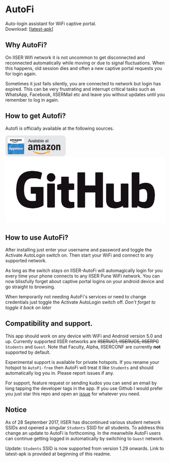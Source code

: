 # AutoFi
Auto-login assistant for WiFi captive portal.  
Download: [[latest-apk](https://github.com/harsgak/AutoFi/blob/master/factory/kids/AutoFi.32.apk?raw=true)]

## Why AutoFi?
On IISER Wifi network it is not uncommon to get disconnected and reconnected automatically while moving or due to signal fluctuations. When this happens, old session dies and often a new captive portal requests you for login again.

Sometimes it just fails silently, you are connected to network but login has expired. This can be very frustrating and interrupt critical tasks such as WhatsApp, Facebook, IISERMail etc and leave you without updates until you remember to log in again.

## How to get Autofi?
Autofi is officially available at the following sources.  

[![AutoFi on Amazon](/images/amazon-appsstore-us-gray-v2.png)](https://www.amazon.com/gp/mas/dl/android?p=in.ac.iiserpune.students.gakhare.harsh.iiserautofi) 
[![AutoFi on GitHub](/images/GitHub_Logo.png)](https://github.com/harsgak/AutoFi/)


## How to use AutoFi?
After installing just enter your username and password and toggle the Activate AutoLogin switch on. Then start your WiFi and connect to any supported network.

As long as the switch stays on IISER-AutoFi will automagically login for you every time your phone connects to any IISER Pune WiFi network. You can now blissfully forget about captive portal logins on your android device and go straight to browsing.

When temporarily not needing AutoFi's services or need to change credentials just toggle the Activate AutoLogin switch off. 
_Don't forget to toggle it back on later_


## Compatibility and support. 
This app should work on any device with WiFi and Android version 5.0 and up. Currently supported IISER networks are ~~IISERUG1, IISERUG5, IISERPG~~ `Students` and `Guest`. Note that Faculty, Alpha, IISERCONF are currently **not** supported by default.  

Experimental support is available for private hotspots. If you rename your hotspot to `AutoFi-free` then AutoFi will treat it like `Students` and should automatically log you in. Please report issues if any. 


For support, feature request or sending kudos you can send an email by long tapping the developer tags in the app. If you use Github I would prefer you just star this repo and open an [issue](https://github.com/harsgak/AutoFi/issues) for whatever you need.

## Notice
As of 28 September 2017, IISER has discontinued various student network SSIDs and opened a singular `Students` SSID for all students. To address this change an update to AutoFi is forthcoming. In the meanwhile AutoFi users can continue getting logged in automatically by switching to `Guest` network.

Update: `Students` SSID is now supported from version 1.29 onwards. Link to latest-apk is provided at beginning of this readme.
